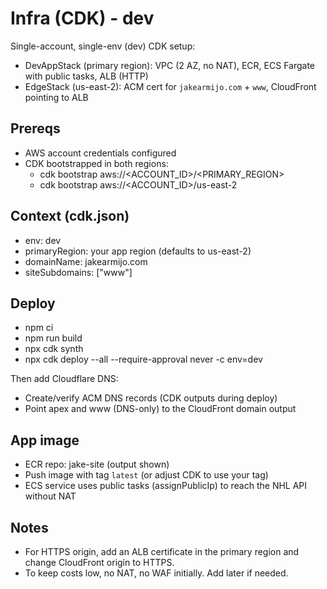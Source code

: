 # Infra (CDK) - dev

Single-account, single-env (dev) CDK setup:
- DevAppStack (primary region): VPC (2 AZ, no NAT), ECR, ECS Fargate with public tasks, ALB (HTTP)
- EdgeStack (us-east-2): ACM cert for `jakearmijo.com` + `www`, CloudFront pointing to ALB

## Prereqs
- AWS account credentials configured
- CDK bootstrapped in both regions:
  - cdk bootstrap aws://<ACCOUNT_ID>/<PRIMARY_REGION>
  - cdk bootstrap aws://<ACCOUNT_ID>/us-east-2

## Context (cdk.json)
- env: dev
- primaryRegion: your app region (defaults to us-east-2)
- domainName: jakearmijo.com
- siteSubdomains: ["www"]

## Deploy
- npm ci
- npm run build
- npx cdk synth
- npx cdk deploy --all --require-approval never -c env=dev

Then add Cloudflare DNS:
- Create/verify ACM DNS records (CDK outputs during deploy)
- Point apex and www (DNS-only) to the CloudFront domain output

## App image
- ECR repo: jake-site (output shown)
- Push image with tag `latest` (or adjust CDK to use your tag)
- ECS service uses public tasks (assignPublicIp) to reach the NHL API without NAT

## Notes
- For HTTPS origin, add an ALB certificate in the primary region and change CloudFront origin to HTTPS.
- To keep costs low, no NAT, no WAF initially. Add later if needed.
